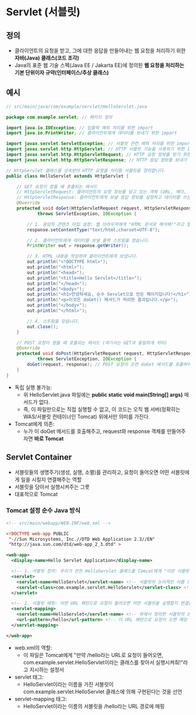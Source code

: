 # Servlet (서블릿)

## 정의

- 클라이언트의 요청을 받고, 그에 대한 응답을 만들어내는 웹 요청을 처리하기 위한 **자바(Java) 클래스(코드 조각)**
- Java의 표준 웹 기술 스펙(Java EE / Jakarta EE)에 정의된 **웹 요청을 처리하는 기본 단위이자 규약(인터페이스/추상 클래스)**

## 예시

```java
// src/main/java/com/example/servlet/HelloServlet.java

package com.example.servlet; // 패키지 정의

import java.io.IOException; // 입출력 예외 처리를 위한 import
import java.io.PrintWriter; // 클라이언트에게 데이터를 보내기 위한 import

import javax.servlet.ServletException; // 서블릿 관련 예외 처리를 위한 import
import javax.servlet.http.HttpServlet; // HTTP 서블릿 기능을 사용하기 위한 import
import javax.servlet.http.HttpServletRequest; // HTTP 요청 정보를 받기 위한 import
import javax.servlet.http.HttpServletResponse; // HTTP 응답 정보를 보내기 위한 import

// HttpServlet 클래스를 상속받아 HTTP 요청을 처리할 서블릿을 정의합니다.
public class HelloServlet extends HttpServlet {

    // GET 요청이 왔을 때 호출되는 메서드
    // HttpServletRequest: 클라이언트의 요청 정보를 담고 있는 객체 (URL, 헤더, 파라미터 등)
    // HttpServletResponse: 클라이언트에게 보낼 응답 정보를 설정하고 데이터를 쓰는 객체
    @Override
    protected void doGet(HttpServletRequest request, HttpServletResponse response)
            throws ServletException, IOException {

        // 1. 응답의 콘텐츠 타입 설정: 웹 브라우저에게 "HTML 문서로 해석해!"라고 알려줍니다.
        response.setContentType("text/html;charset=UTF-8");

        // 2. 클라이언트에게 데이터를 보낼 출력 스트림을 얻습니다.
        PrintWriter out = response.getWriter();

        // 3. HTML 내용을 작성하여 클라이언트에게 보냅니다.
        out.println("<!DOCTYPE html>");
        out.println("<html>");
        out.println("<head>");
        out.println("<title>Hello Servlet</title>");
        out.println("</head>");
        out.println("<body>");
        out.println("<h1>안녕하세요, 순수 Servlet으로 만든 페이지입니다!</h1>");
        out.println("<p>이것은 doGet() 메서드가 처리한 결과입니다.</p>");
        out.println("</body>");
        out.println("</html>");

        // 4. 스트림을 닫습니다.
        out.close();
    }

    // POST 요청이 왔을 때 호출되는 메서드 (여기서는 GET과 동일하게 처리)
    @Override
    protected void doPost(HttpServletRequest request, HttpServletResponse response)
            throws ServletException, IOException {
        doGet(request, response); // POST 요청이 오면 doGet 메서드를 호출하여 동일하게 처리
    }
}
```
- 독립 실행 불가능: 
  - 위 HelloServlet.java 파일에는 **public static void main(String[] args)** 메서드가 없다. 
  - 즉, 이 파일만으로는 직접 실행할 수 없고, 이 코드는 오직 웹 서버(정확히는 WAS/서블릿 컨테이너인 Tomcat) 위에서만 의미를 가진다.
- Tomcat에게 의존: 
  - 누가 이 doGet 메서드를 호출해주고, request와 response 객체를 만들어주자면 **바로 Tomcat**

## Servlet Container

- 서블릿들의 생명주기(생성, 실행, 소멸)를 관리하고, 요청이 들어오면 어떤 서블릿에게 일을 시킬지 연결해주는 역할
- 서블릿을 담아서 실행시켜주는 그릇
- 대표적으로 Tomcat

### Tomcat 설정 순수 Java 방식

```xml
<!-- src/main/webapp/WEB-INF/web.xml -->

<!DOCTYPE web-app PUBLIC
 "-//Sun Microsystems, Inc.//DTD Web Application 2.3//EN"
 "http://java.sun.com/dtd/web-app_2_3.dtd" >

<web-app>
  <display-name>Hello Servlet Application</display-name>

  <!-- 1. 서블릿 정의: 우리가 만든 HelloServlet 클래스를 Tomcat에게 "이런 서블릿이 있어요!"라고 알려줍니다. -->
  <servlet>
    <servlet-name>HelloServlet</servlet-name> <!-- 서블릿의 논리적인 이름 (아무거나 가능) -->
    <servlet-class>com.example.servlet.HelloServlet</servlet-class> <!-- 서블릿 클래스의 완전한 경로 -->
  </servlet>

  <!-- 2. 서블릿 매핑: 어떤 URL 패턴으로 요청이 들어오면 어떤 서블릿을 실행할지 연결합니다. -->
  <servlet-mapping>
    <servlet-name>HelloServlet</servlet-name> <!-- 위에서 정의한 서블릿의 논리적인 이름 -->
    <url-pattern>/hello</url-pattern> <!-- 이 URL 패턴으로 요청이 오면 해당 서블릿을 실행 -->
  </servlet-mapping>

</web-app>
```
- web.xml의 역할: 
  - 이 파일은 Tomcat에게 "만약 /hello라는 URL로 요청이 들어오면, com.example.servlet.HelloServlet이라는 클래스를 찾아서 실행시켜줘!"라고 지시하는 설정서
- servlet 태그: 
  - HelloServlet이라는 이름을 가진 서블릿이 com.example.servlet.HelloServlet 클래스에 의해 구현된다는 것을 선언
- servlet-mapping 태그: 
  - HelloServlet이라는 이름의 서블릿을 /hello라는 URL 경로에 매핑